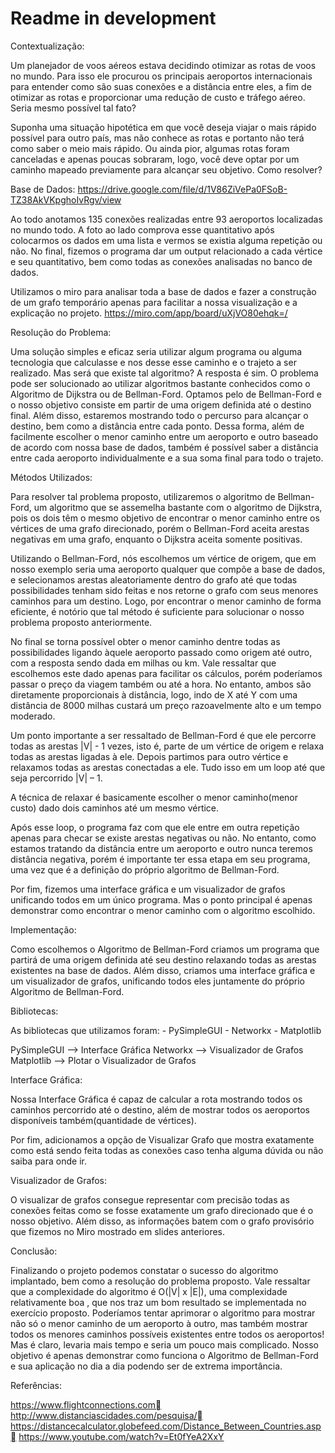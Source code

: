# Readme in development

Contextualização:

Um planejador de voos aéreos estava decidindo otimizar as rotas de voos no mundo. Para isso ele procurou os principais aeroportos internacionais para entender como são suas conexões e a distância entre eles, a fim de otimizar as rotas e proporcionar uma redução de custo e tráfego aéreo. Seria mesmo possível tal fato?

Suponha uma situação hipotética em que você deseja viajar o mais rápido possível para outro país, mas não conhece as rotas e portanto não terá como saber o meio mais rápido. Ou ainda pior, algumas rotas foram canceladas e apenas poucas sobraram, logo, você deve optar por um caminho mapeado previamente para alcançar seu objetivo. Como resolver?

Base de Dados:
https://drive.google.com/file/d/1V86ZiVePa0FSoB-TZ38AkVKpghoIvRgv/view

Ao todo anotamos 135 conexões realizadas entre 93 aeroportos localizadas no mundo todo.
A foto ao lado comprova esse quantitativo após colocarmos os dados em uma lista e vermos se existia alguma repetição ou não. 
No final, fizemos o programa dar um output relacionado a cada vértice e seu quantitativo, bem como todas as conexões analisadas no banco de dados.

Utilizamos o miro para analisar toda a base de dados e fazer a construção de um grafo temporário apenas para facilitar a nossa visualização e a explicação no projeto.
https://miro.com/app/board/uXjVO80ehqk=/

Resolução do Problema: 

Uma solução simples e eficaz seria utilizar algum programa ou alguma tecnologia que calculasse e nos desse esse caminho e o trajeto a ser realizado. Mas será que existe tal algoritmo?
A resposta é sim. O problema pode ser solucionado ao utilizar algoritmos bastante conhecidos como o Algoritmo de Dijkstra ou de Bellman-Ford. Optamos pelo de Bellman-Ford e o nosso objetivo consiste em partir de uma origem definida até o destino final. Além disso, estaremos mostrando todo o percurso para alcançar o destino, bem como a distância entre cada ponto.
Dessa forma, além de facilmente escolher o menor caminho entre um aeroporto e outro baseado de acordo com nossa base de dados, também é possível saber a distância entre cada aeroporto individualmente e a sua soma final para todo o trajeto.

Métodos Utilizados:

Para resolver tal problema proposto, utilizaremos o algoritmo de Bellman-Ford, um algoritmo que se assemelha bastante com o algoritmo de Dijkstra, pois os dois têm o mesmo objetivo de encontrar o menor caminho entre os vértices de uma grafo direcionado, porém o Bellman-Ford aceita arestas negativas em uma grafo, enquanto o Dijkstra aceita somente positivas. 

Utilizando o Bellman-Ford, nós escolhemos um vértice de origem, que em nosso exemplo seria uma aeroporto qualquer que compõe a base de dados,  e selecionamos arestas aleatoriamente dentro do grafo até que todas possibilidades tenham sido feitas e nos retorne o grafo com seus menores caminhos para um destino. Logo, por encontrar o menor caminho de forma eficiente, é notório que tal método é suficiente para solucionar o nosso problema proposto anteriormente. 

No final se torna possível obter o menor caminho dentre todas as possibilidades ligando àquele aeroporto passado como origem até outro, com a resposta sendo dada em milhas ou km. Vale ressaltar que escolhemos este dado apenas para facilitar os cálculos, porém poderíamos passar o preço da viagem também ou até a hora. No entanto, ambos são diretamente proporcionais à distância, logo, indo de X até Y com uma distância de 8000 milhas custará um preço razoavelmente alto e um tempo moderado.

Um ponto importante a ser ressaltado de Bellman-Ford é que ele percorre todas as arestas |V| - 1 vezes, isto é, parte de um vértice de origem e relaxa todas as arestas ligadas à ele. Depois partimos para outro vértice e relaxamos todas as arestas conectadas a ele. Tudo isso em um loop até que seja percorrido |V| – 1. 

A técnica de relaxar é basicamente escolher o menor caminho(menor custo) dado dois caminhos até um mesmo vértice. 

Após esse loop, o programa faz com que ele entre em outra repetição apenas para checar se existe arestas negativas ou não. No entanto, como estamos tratando da distância entre um aeroporto e outro nunca teremos distância negativa, porém é importante ter essa etapa em seu programa, uma vez que é a definição do próprio algoritmo de Bellman-Ford.

Por fim, fizemos uma interface gráfica e um visualizador de grafos unificando todos em um único programa. Mas o ponto principal é apenas demonstrar como encontrar o menor caminho com o algoritmo escolhido.

Implementação:

Como escolhemos o Algoritmo de Bellman-Ford criamos um programa que partirá de uma origem definida até seu destino relaxando todas as arestas existentes na base de dados. Além disso, criamos uma interface gráfica e um visualizador de grafos, unificando todos eles juntamente do próprio Algoritmo de Bellman-Ford.

Bibliotecas:

As bibliotecas que utilizamos foram:
	- PySimpleGUI
	- Networkx
	- Matplotlib

PySimpleGUI --> Interface Gráfica
Networkx --> Visualizador de Grafos
Matplotlib --> Plotar o Visualizador de Grafos

Interface Gráfica:

Nossa Interface Gráfica é capaz de calcular a rota mostrando todos os caminhos percorrido até o destino, além de mostrar todos os aeroportos disponíveis também(quantidade de vértices).

Por fim, adicionamos a opção de Visualizar Grafo que mostra exatamente como está sendo feita todas as conexões caso tenha alguma dúvida ou não saiba para onde ir.

Visualizador de Grafos:

O visualizar de grafos consegue representar com precisão todas as conexões feitas como se fosse exatamente um grafo direcionado que é o nosso objetivo. Além disso, as informações batem com o grafo provisório que fizemos no Miro mostrado em slides anteriores.

Conclusão:

Finalizando o projeto podemos constatar o sucesso do algoritmo implantado, bem como a resolução do problema proposto. Vale ressaltar que a complexidade do algoritmo é O(|V| x |E|), uma complexidade relativamente boa , que nos traz um bom resultado se implementada no exercício proposto. 
Poderíamos tentar aprimorar o algoritmo para mostrar não só o menor caminho de um aeroporto à outro, mas também mostrar todos os menores caminhos possíveis existentes entre todos os aeroportos! Mas é claro, levaria mais tempo e seria um pouco mais complicado. Nosso objetivo é apenas demonstrar como funciona o Algoritmo de Bellman-Ford e sua aplicação no dia a dia podendo ser de extrema importância.


Referências:

https://www.flightconnections.com
http://www.distanciascidades.com/pesquisa/
https://distancecalculator.globefeed.com/Distance_Between_Countries.asp
https://www.youtube.com/watch?v=Et0fYeA2XxY
